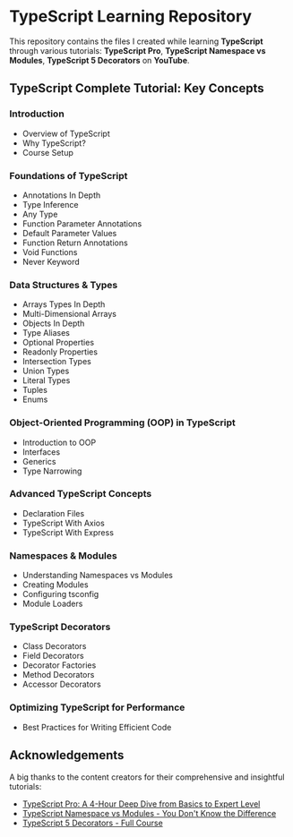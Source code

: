 # TypeScript Learning Repository

This repository contains the files I created while learning **TypeScript** through various tutorials: **TypeScript Pro**, **TypeScript Namespace vs Modules**, **TypeScript 5 Decorators** on **YouTube**.

## TypeScript Complete Tutorial: Key Concepts

### Introduction
- Overview of TypeScript
- Why TypeScript?
- Course Setup

### Foundations of TypeScript
- Annotations In Depth
- Type Inference
- Any Type
- Function Parameter Annotations
- Default Parameter Values
- Function Return Annotations
- Void Functions
- Never Keyword

### Data Structures & Types
- Arrays Types In Depth
- Multi-Dimensional Arrays
- Objects In Depth
- Type Aliases
- Optional Properties
- Readonly Properties
- Intersection Types
- Union Types
- Literal Types
- Tuples
- Enums

### Object-Oriented Programming (OOP) in TypeScript
- Introduction to OOP
- Interfaces
- Generics
- Type Narrowing

### Advanced TypeScript Concepts
- Declaration Files
- TypeScript With Axios
- TypeScript With Express

### Namespaces & Modules
- Understanding Namespaces vs Modules
- Creating Modules
- Configuring tsconfig
- Module Loaders

### TypeScript Decorators
- Class Decorators
- Field Decorators
- Decorator Factories
- Method Decorators
- Accessor Decorators

### Optimizing TypeScript for Performance
- Best Practices for Writing Efficient Code

## Acknowledgements

A big thanks to the content creators for their comprehensive and insightful tutorials:
- [TypeScript Pro: A 4-Hour Deep Dive from Basics to Expert Level](https://youtu.be/zeCDuo74uzA?si=iFjWtNQcb6LmL6hp)
- [TypeScript Namespace vs Modules - You Don't Know the Difference](https://youtu.be/4ZmQe7htULE?si=k9T6tomPs4mNWp3f)
- [TypeScript 5 Decorators - Full Course](https://youtu.be/1hq_tNPWASM?si=RscX7MpZC1iRr4Fv)
